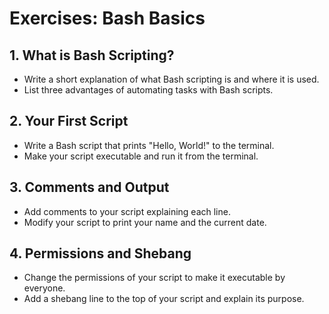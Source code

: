# Exercises: Bash Basics

## 1. What is Bash Scripting?

- Write a short explanation of what Bash scripting is and where it is used.
- List three advantages of automating tasks with Bash scripts.

## 2. Your First Script

- Write a Bash script that prints "Hello, World!" to the terminal.
- Make your script executable and run it from the terminal.

## 3. Comments and Output

- Add comments to your script explaining each line.
- Modify your script to print your name and the current date.

## 4. Permissions and Shebang

- Change the permissions of your script to make it executable by everyone.
- Add a shebang line to the top of your script and explain its purpose.
